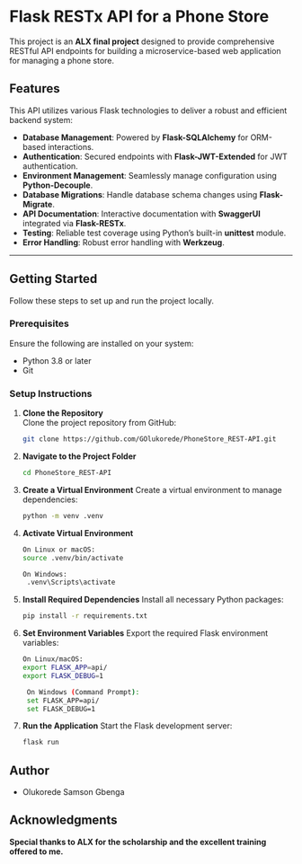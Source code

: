 # Flask RESTx API for a Phone Store

This project is an **ALX final project** designed to provide comprehensive RESTful API endpoints for building a microservice-based web application for managing a phone store.

## Features

This API utilizes various Flask technologies to deliver a robust and efficient backend system:

- **Database Management**: Powered by **Flask-SQLAlchemy** for ORM-based interactions.
- **Authentication**: Secured endpoints with **Flask-JWT-Extended** for JWT authentication.
- **Environment Management**: Seamlessly manage configuration using **Python-Decouple**.
- **Database Migrations**: Handle database schema changes using **Flask-Migrate**.
- **API Documentation**: Interactive documentation with **SwaggerUI** integrated via **Flask-RESTx**.
- **Testing**: Reliable test coverage using Python’s built-in **unittest** module.
- **Error Handling**: Robust error handling with **Werkzeug**.

---

## Getting Started

Follow these steps to set up and run the project locally.

### Prerequisites

Ensure the following are installed on your system:

- Python 3.8 or later
- Git

### Setup Instructions

1. **Clone the Repository**  
   Clone the project repository from GitHub:  
   ```bash
   git clone https://github.com/GOlukorede/PhoneStore_REST-API.git

2. **Navigate to the Project Folder**
    ```bash
   cd PhoneStore_REST-API

3. **Create a Virtual Environment**
   Create a virtual environment to manage dependencies:
   ```bash
   python -m venv .venv

4. **Activate Virtual Environment**
   ```bash
   On Linux or macOS:
   source .venv/bin/activate

   On Windows:
    .venv\Scripts\activate

5. **Install Required Dependencies**
   Install all necessary Python packages:
   ```bash
   pip install -r requirements.txt

6. **Set Environment Variables**
   Export the required Flask environment variables:
   ```bash
   On Linux/macOS:
   export FLASK_APP=api/
   export FLASK_DEBUG=1

    On Windows (Command Prompt):
    set FLASK_APP=api/
    set FLASK_DEBUG=1

7.  **Run the Application**
     Start the Flask development server:
     ```bash
     flask run 

## **Author**
- Olukorede Samson Gbenga

## **Acknowledgments**
**Special thanks to ALX for the scholarship and the excellent training offered to me.**


